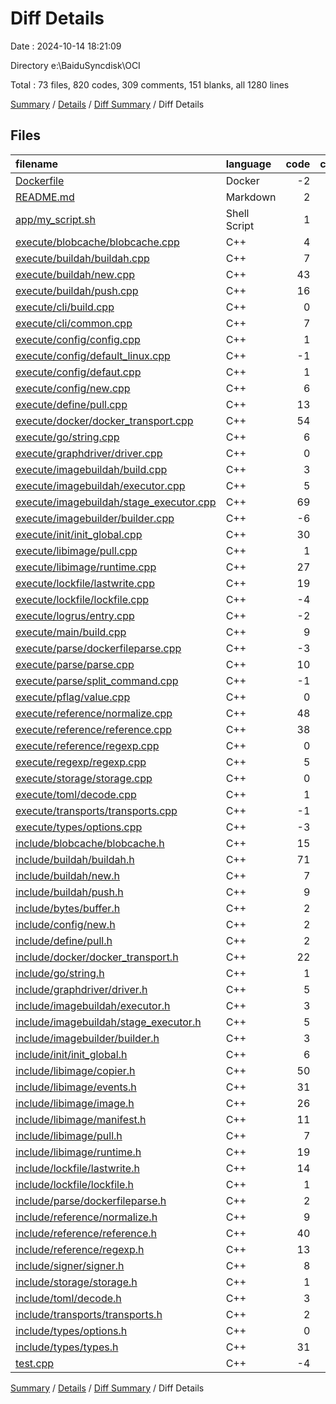 # Diff Details

Date : 2024-10-14 18:21:09

Directory e:\\BaiduSyncdisk\\OCI

Total : 73 files,  820 codes, 309 comments, 151 blanks, all 1280 lines

[Summary](results.md) / [Details](details.md) / [Diff Summary](diff.md) / Diff Details

## Files
| filename | language | code | comment | blank | total |
| :--- | :--- | ---: | ---: | ---: | ---: |
| [Dockerfile](/Dockerfile) | Docker | -2 | 15 | 3 | 16 |
| [README.md](/README.md) | Markdown | 2 | 0 | 0 | 2 |
| [app/my_script.sh](/app/my_script.sh) | Shell Script | 1 | 2 | 2 | 5 |
| [execute/blobcache/blobcache.cpp](/execute/blobcache/blobcache.cpp) | C++ | 4 | 0 | 3 | 7 |
| [execute/buildah/buildah.cpp](/execute/buildah/buildah.cpp) | C++ | 7 | 0 | 0 | 7 |
| [execute/buildah/new.cpp](/execute/buildah/new.cpp) | C++ | 43 | 2 | 1 | 46 |
| [execute/buildah/push.cpp](/execute/buildah/push.cpp) | C++ | 16 | 0 | 1 | 17 |
| [execute/cli/build.cpp](/execute/cli/build.cpp) | C++ | 0 | 1 | 0 | 1 |
| [execute/cli/common.cpp](/execute/cli/common.cpp) | C++ | 7 | 0 | -1 | 6 |
| [execute/config/config.cpp](/execute/config/config.cpp) | C++ | 1 | 0 | 0 | 1 |
| [execute/config/default_linux.cpp](/execute/config/default_linux.cpp) | C++ | -1 | 2 | 0 | 1 |
| [execute/config/defaut.cpp](/execute/config/defaut.cpp) | C++ | 1 | -2 | 0 | -1 |
| [execute/config/new.cpp](/execute/config/new.cpp) | C++ | 6 | 3 | -2 | 7 |
| [execute/define/pull.cpp](/execute/define/pull.cpp) | C++ | 13 | 1 | 1 | 15 |
| [execute/docker/docker_transport.cpp](/execute/docker/docker_transport.cpp) | C++ | 54 | 2 | 5 | 61 |
| [execute/go/string.cpp](/execute/go/string.cpp) | C++ | 6 | 2 | 0 | 8 |
| [execute/graphdriver/driver.cpp](/execute/graphdriver/driver.cpp) | C++ | 0 | 2 | 1 | 3 |
| [execute/imagebuildah/build.cpp](/execute/imagebuildah/build.cpp) | C++ | 3 | 1 | 0 | 4 |
| [execute/imagebuildah/executor.cpp](/execute/imagebuildah/executor.cpp) | C++ | 5 | 1 | -2 | 4 |
| [execute/imagebuildah/stage_executor.cpp](/execute/imagebuildah/stage_executor.cpp) | C++ | 69 | 3 | 3 | 75 |
| [execute/imagebuilder/builder.cpp](/execute/imagebuilder/builder.cpp) | C++ | -6 | 22 | 0 | 16 |
| [execute/init/init_global.cpp](/execute/init/init_global.cpp) | C++ | 30 | 0 | -5 | 25 |
| [execute/libimage/pull.cpp](/execute/libimage/pull.cpp) | C++ | 1 | 0 | 2 | 3 |
| [execute/libimage/runtime.cpp](/execute/libimage/runtime.cpp) | C++ | 27 | 0 | 4 | 31 |
| [execute/lockfile/lastwrite.cpp](/execute/lockfile/lastwrite.cpp) | C++ | 19 | 7 | 6 | 32 |
| [execute/lockfile/lockfile.cpp](/execute/lockfile/lockfile.cpp) | C++ | -4 | 7 | -5 | -2 |
| [execute/logrus/entry.cpp](/execute/logrus/entry.cpp) | C++ | -2 | 5 | 0 | 3 |
| [execute/main/build.cpp](/execute/main/build.cpp) | C++ | 9 | -7 | 0 | 2 |
| [execute/parse/dockerfileparse.cpp](/execute/parse/dockerfileparse.cpp) | C++ | -3 | -9 | -2 | -14 |
| [execute/parse/parse.cpp](/execute/parse/parse.cpp) | C++ | 10 | 1 | -2 | 9 |
| [execute/parse/split_command.cpp](/execute/parse/split_command.cpp) | C++ | -1 | 1 | 0 | 0 |
| [execute/pflag/value.cpp](/execute/pflag/value.cpp) | C++ | 0 | 1 | 0 | 1 |
| [execute/reference/normalize.cpp](/execute/reference/normalize.cpp) | C++ | 48 | 13 | 13 | 74 |
| [execute/reference/reference.cpp](/execute/reference/reference.cpp) | C++ | 38 | 6 | 0 | 44 |
| [execute/reference/regexp.cpp](/execute/reference/regexp.cpp) | C++ | 0 | 0 | 1 | 1 |
| [execute/regexp/regexp.cpp](/execute/regexp/regexp.cpp) | C++ | 5 | 10 | 2 | 17 |
| [execute/storage/storage.cpp](/execute/storage/storage.cpp) | C++ | 0 | 8 | -1 | 7 |
| [execute/toml/decode.cpp](/execute/toml/decode.cpp) | C++ | 1 | 0 | 1 | 2 |
| [execute/transports/transports.cpp](/execute/transports/transports.cpp) | C++ | -1 | 1 | 0 | 0 |
| [execute/types/options.cpp](/execute/types/options.cpp) | C++ | -3 | 33 | 2 | 32 |
| [include/blobcache/blobcache.h](/include/blobcache/blobcache.h) | C++ | 15 | 0 | 4 | 19 |
| [include/buildah/buildah.h](/include/buildah/buildah.h) | C++ | 71 | 63 | 0 | 134 |
| [include/buildah/new.h](/include/buildah/new.h) | C++ | 7 | 0 | 4 | 11 |
| [include/buildah/push.h](/include/buildah/push.h) | C++ | 9 | 0 | 3 | 12 |
| [include/bytes/buffer.h](/include/bytes/buffer.h) | C++ | 2 | 1 | 0 | 3 |
| [include/config/new.h](/include/config/new.h) | C++ | 2 | -2 | 0 | 0 |
| [include/define/pull.h](/include/define/pull.h) | C++ | 2 | 0 | -1 | 1 |
| [include/docker/docker_transport.h](/include/docker/docker_transport.h) | C++ | 22 | 1 | 5 | 28 |
| [include/go/string.h](/include/go/string.h) | C++ | 1 | 0 | 0 | 1 |
| [include/graphdriver/driver.h](/include/graphdriver/driver.h) | C++ | 5 | 1 | 1 | 7 |
| [include/imagebuildah/executor.h](/include/imagebuildah/executor.h) | C++ | 3 | -2 | 0 | 1 |
| [include/imagebuildah/stage_executor.h](/include/imagebuildah/stage_executor.h) | C++ | 5 | 0 | 0 | 5 |
| [include/imagebuilder/builder.h](/include/imagebuilder/builder.h) | C++ | 3 | 0 | 0 | 3 |
| [include/init/init_global.h](/include/init/init_global.h) | C++ | 6 | 0 | -1 | 5 |
| [include/libimage/copier.h](/include/libimage/copier.h) | C++ | 50 | 43 | 44 | 137 |
| [include/libimage/events.h](/include/libimage/events.h) | C++ | 31 | 17 | 2 | 50 |
| [include/libimage/image.h](/include/libimage/image.h) | C++ | 26 | 16 | 22 | 64 |
| [include/libimage/manifest.h](/include/libimage/manifest.h) | C++ | 11 | 0 | 2 | 13 |
| [include/libimage/pull.h](/include/libimage/pull.h) | C++ | 7 | 0 | 1 | 8 |
| [include/libimage/runtime.h](/include/libimage/runtime.h) | C++ | 19 | 4 | 4 | 27 |
| [include/lockfile/lastwrite.h](/include/lockfile/lastwrite.h) | C++ | 14 | 0 | -2 | 12 |
| [include/lockfile/lockfile.h](/include/lockfile/lockfile.h) | C++ | 1 | 0 | 0 | 1 |
| [include/parse/dockerfileparse.h](/include/parse/dockerfileparse.h) | C++ | 2 | 0 | 0 | 2 |
| [include/reference/normalize.h](/include/reference/normalize.h) | C++ | 9 | 0 | 3 | 12 |
| [include/reference/reference.h](/include/reference/reference.h) | C++ | 40 | 2 | 2 | 44 |
| [include/reference/regexp.h](/include/reference/regexp.h) | C++ | 13 | 0 | 3 | 16 |
| [include/signer/signer.h](/include/signer/signer.h) | C++ | 8 | 0 | -1 | 7 |
| [include/storage/storage.h](/include/storage/storage.h) | C++ | 1 | 0 | -1 | 0 |
| [include/toml/decode.h](/include/toml/decode.h) | C++ | 3 | 0 | 4 | 7 |
| [include/transports/transports.h](/include/transports/transports.h) | C++ | 2 | 0 | -1 | 1 |
| [include/types/options.h](/include/types/options.h) | C++ | 0 | 1 | 0 | 1 |
| [include/types/types.h](/include/types/types.h) | C++ | 31 | 17 | 15 | 63 |
| [test.cpp](/test.cpp) | C++ | -4 | 13 | 8 | 17 |

[Summary](results.md) / [Details](details.md) / [Diff Summary](diff.md) / Diff Details